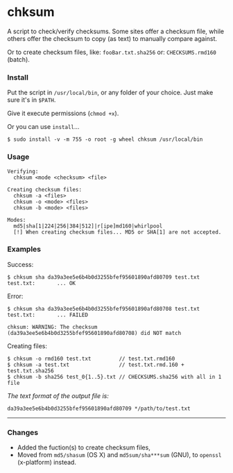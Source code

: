 chksum
======

A script to check/verify checksums. Some sites offer a checksum file, while others offer the checksum to copy (as text) to manually compare against.

Or to create checksum files, like: `fooBar.txt.sha256` or: `CHECKSUMS.rmd160` (batch).
 

### Install

Put the script in `/usr/local/bin`, or any folder of your choice. Just make sure it's in `$PATH`.

Give it execute permissions (`chmod +x`).

Or you can use `install`...

    $ sudo install -v -m 755 -o root -g wheel chksum /usr/local/bin


### Usage

    Verifying:
      chksum <mode <checksum> <file>

    Creating checksum files:
      chksum -a <files>
      chksum -o <mode> <files>
      chksum -b <mode> <files>

    Modes:
      md5|sha[1|224|256|384|512]|r[ipe]md160|whirlpool
      [!] When creating checksum files... MD5 or SHA[1] are not accepted.


### Examples

Success:

    $ chksum sha da39a3ee5e6b4b0d3255bfef95601890afd80709 test.txt
	test.txt:		... OK

Error:

	$ chksum sha da39a3ee5e6b4b0d3255bfef95601890afd80708 test.txt
	test.txt:		... FAILED

	chksum: WARNING: The checksum (da39a3ee5e6b4b0d3255bfef95601890afd80708) did NOT match

Creating files:

    $ chksum -o rmd160 test.txt         // test.txt.rmd160
    $ chksum -a test.txt                // test.txt.rmd.160 + test.txt.sha256
    $ chksum -b sha256 test_0{1..5}.txt // CHECKSUMS.sha256 with all in 1 file

_The text format of the output file is:_

    da39a3ee5e6b4b0d3255bfef95601890afd80709 */path/to/test.txt


- - -


### Changes

-   Added the fuction(s) to create checksum files,
-   Moved from `md5/shasum` (OS X) and `md5sum/sha***sum` (GNU), to `openssl` (x-platform) instead.
